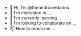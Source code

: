 - 👋 Hi, I’m @theandromedarius
- 👀 I’m interested in ...
- 🌱 I’m currently learning ...
- 💞️ I’m looking to collaborate on ...
- 📫 How to reach me ...

<!---
theandromedarius/theandromedarius is a ✨ special ✨ repository because its `README.md` (this file) appears on your GitHub profile.
You can click the Preview link to take a look at your changes.
--->
